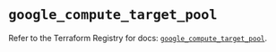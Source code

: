 # `google_compute_target_pool`

Refer to the Terraform Registry for docs: [`google_compute_target_pool`](https://registry.terraform.io/providers/hashicorp/google/6.7.0/docs/resources/compute_target_pool).
